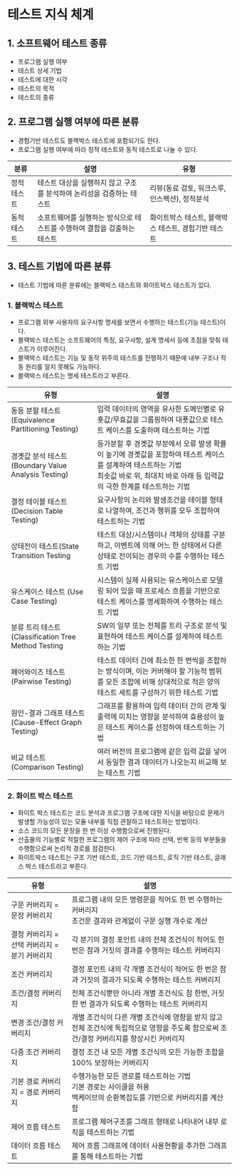 # 테스트 지식 체계
## 1. 소프트웨어 테스트 종류
* 프로그램 실행 여부
* 테스트 상세 기법
* 테스트에 대한 시각
* 테스트의 목적
* 테스트의 종류

## 2. 프로그램 실행 여부에 따른 분류
* 경험기반 테스트도 블랙박스 테스트에 포함되기도 한다.
* 프로그램 실행 여부에 따라 정적 테스트와 동적 테스트로 나눌 수 있다.

|분류|설명|유형|
|--|--|--|
| 정적 테스트 | 테스트 대상을 실행하지 않고 구조를 분석하여 논리성을 검증하는 테스트 | 리뷰(동료 검토, 워크스루, 인스펙션), 정적분석|
| 동적 테스트 | 소프트웨어를 실행하는 방식으로 테스트를 수행하여 결함을 검출하는 테스트 | 화이트박스 테스트, 블랙박스 테스트, 경험기반 테스트 |

## 3. 테스트 기법에 따른 분류
* 테스트 기법에 따른 분류에는 블랙박스 테스트와 화이트박스 테스트가 있다.
### 1. 블랙박스 테스트
* 프로그램 외부 사용자의 요구사항 명세를 보면서 수행하는 테스트(기능 테스트)이다.
* 블랙박스 테스트는 소프트웨어의 특징, 요구사항, 설계 명세서 등에 초점을 맞춰 테스트가 이루어진다.
* 블랙박스 테스트는 기능 및 동작 위주의 테스트를 진행하기 때문에 내부 구조나 작동 원리를 알지 못해도 가능하다.
* 블랙박스 테스트는 명세 테스트라고 부른다.

| 유형                                           |설명|
|----------------------------------------------|--|
| 동등 분할 테스트 (Equivalence Partitioning Testing) | 입력 데이터의 영역을 유사한 도메인별로 유횻값/무효값을 그룹핑하여 대푯값으로 테스트 케이스를 도출하며 테스트하는 기법|
| 경곗값 분석 테스트 (Boundary Value Analysis Testing) | 등가분할 후 경곗값 부분에서 오류 발생 확률이 높기에 경곗값을 포함하여 테스트 케이스를 설계하여 테스트하는 기법 <br> 최솟값 바로 위, 최대치 바로 아래 등 입력값의 극한 한계를 테스트하는 기법 |
| 결정 테이블 테스트 (Decision Table Testing)          | 요구사항의 논리와 발생조건을 테이블 형태로 나열하여, 조건과 행위를 모두 조합하여 테스트하는 기법 |
| 상태전이 테스트(State Transition Testing            | 테스트 대상/시스템이나 객체의 상태를 구분하고, 이벤트에 의해 어느 한 상태에서 다른 상태로 전이되는 경우의 수를 수행하는 테스트 기법|
| 유스케이스 테스트 (Use Case Testing)                 | 시스템이 실제 사용되는 유스케이스로 모델링 되어 있을 때 프로세스 흐름을 기반으로 테스트 케이스를 명세화하여 수행하는 테스트 기법 |
| 분류 트리 테스트 (Classification Tree Method Testing | SW의 일부 또는 전체를 트리 구조로 분석 및 표현하여 테스트 케이스를 설계하여 테스트하는 기법 |
| 페어와이즈 테스트 (Pairwise Testing) | 테스트 데이터 간에 최소한 한 번씩을 조합하는 방식이며, 이는 커버해야 할 기능적 범위를 모든 조합에 비해 상대적으로 적은 양의 테스트 세트를 구성하기 위한 테스트 기법|
| 원인-결과 그래프 테스트 (Cause-Effect Graph Testing) | 그래프를 활용하여 입력 데이터 간의 관계 및 출력에 미치는 영향을 분석하여 효용성이 높은 테스트 케이스를 선정하여 테스트하는 기법 |
| 비교 테스트 (Comparison Testing) | 여러 버전의 프로그램에 같은 입력 값을 넣어서 동일한 결과 데이터가 나오는지 비교해 보는 테스트 기법 |

### 2. 화이트 박스 테스트
* 화이트 박스 테스트는 코드 분석과 프로그램 구조에 대한 지식을 바탕으로 문제가 발생할 가능성이 있는 모듈 내부를 직접 관찰하고 테스트하는 방법이다.
* 소스 코드의 모든 문장을 한 번 이상 수행함으로써 진행된다.
* 산출물의 기능별로 적절한 프로그램의 제어 구조에 따라 선택, 반복 등의 부분들을 수행함으로써 논리적 경로를 점검한다.
* 화이트박스 테스트는 구조 기반 테스트, 코드 기반 테스트, 로직 기반 테스트, 글래스 박스 테스트라고 부른다.

|유형 | 설명|
|--|--|
| 구문 커버리지 = 문장 커버리지 | 프로그램 내의 모든 명령문을 적어도 한 번 수행하는 커버리지 <br> 조건문 결과와 관계없이 구문 실행 개수로 계산 |
| 결정 커버리지 = 선택 커버리지 = 분기 커버리지 | 각 분기의 결정 포인트 내의 전체 조건식이 적어도 한 번은 참과 거짓의 결과를 수행하는 테스트 커버리지 |
| 조건 커버리지 | 결정 포인트 내의 각 개별 조건식이 적어도 한 번은 참과 거짓의 결과가 되도록 수행하는 테스트 커버리지 |
| 조건/결정 커버리지 | 전체 조건식뿐만 아니라 개별 조건식도 참 한번, 거짓 한 번 결과가 되도록 수행하는 테스트 커버리지 |
| 변경 조건/결정 커버리지 | 개별 조건식이 다른 개별 조건식에 영향을 받지 않고 전체 조건식에 독립적으로 영향을 주도록 함으로써 조건/결정 커버리지를 향상시킨 커버리지 |
| 다중 조건 커버리지 | 결정 조건 내 모든 개별 조건식의 모든 가능한 조합을 100% 보장하는 커버리지 |
| 기본 경로 커버리지 = 경로 커버리지 | 수행가능한 모든 경로를 테스트하는 기법 <br> 기본 경로는 사이클을 허용 <br> 맥케이브의 순환복잡도를 기반으로 커버리지를 계산함|
| 제어 흐름 테스트 | 프로그램 제어구조를 그래프 형태로 나타내어 내부 로직을 테스트하는 기법 |
| 데이터 흐름 테스트 | 제어 흐름 그래프에 데이터 사용현황을 추가한 그래프를 통해 테스트하는 기법 |



